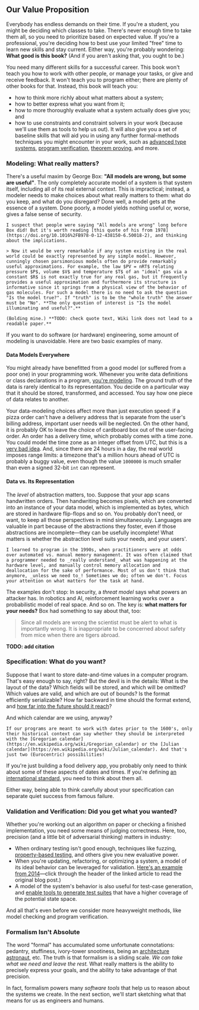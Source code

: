 
## Our Value Proposition

Everybody has endless demands on their time. If you're a student, you might be deciding which classes to take. There's never enough time to take them all, so you need to prioritize based on expected value. If you're a professional, you're deciding how to best use your limited "free" time to learn new skills and stay current. Either way, you're probably wondering: **What good is this book?** (And if you aren't asking that, you ought to be.)

You need many different skills for a successful career. This book won't teach you how to work with other people, or manage your tasks, or give and receive feedback. It won't teach you to program either; there are plenty of other books for that. Instead, this book will teach you:
* how to think more richly about what matters about a system; 
* how to better express what you want from it;
* how to more thoroughly evaluate what a system actually does give you; and
* how to use constraints and constraint solvers in your work (because we'll use them as tools to help us out).
It will also give you a set of baseline skills that will aid you in using any further formal-methods techniques you might encounter in your work, such as [advanced type systems](https://rust-book.cs.brown.edu), [program verification](https://dafny.org), [theorem proving](https://lean-lang.org), and more. 

### Modeling: What really matters?

There's a useful maxim by George Box: **"All models are wrong, but some are useful"**. The only completely accurate model of a system is that system itself, including all of its real external context. This is impractical; instead, a modeler needs to make choices about what really matters to them: what do you keep, and what do you disregard? Done well, a model gets at the essence of a system. Done poorly, a model yields nothing useful or, worse, gives a false sense of security. 

~~~admonish note title="George Box (1978)"
I suspect that people were saying "All models are wrong" long before Box did! But it's worth reading [this quote of his from 1978](https://doi.org/10.1016%2FB978-0-12-438150-6.50018-2), and thinking about the implications.

> Now it would be very remarkable if any system existing in the real world could be exactly represented by any simple model. However, cunningly chosen parsimonious models often do provide remarkably useful approximations. For example, the law $PV = nRT$ relating pressure $P$, volume $V$ and temperature $T$ of an "ideal" gas via a constant $R$ is not exactly true for any real gas, but it frequently provides a useful approximation and furthermore its structure is informative since it springs from a physical view of the behavior of gas molecules. For such a model there is no need to ask the question "Is the model true?". If "truth" is to be the "whole truth" the answer must be "No". **The only question of interest is "Is the model illuminating and useful?".** 

(Bolding mine.) **TODO: check quote text, Wiki link does not lead to a readable paper.**
~~~

If you want to do software (or hardware) engineering, some amount of modeling is unavoidable. Here are two basic examples of many.

#### Data Models Everywhere

You might already have benefitted from a good model (or suffered from a poor one) in your programming work. Whenever you write data definitions or class declarations in a program, [you're modeling](https://en.wikipedia.org/wiki/Data_model). The ground truth of the data is rarely identical to its representation. You decide on a particular way that it should be stored, transformed, and accessed. You say how one piece of data relates to another. 

Your data-modeling choices affect more than just execution speed: if a pizza order can't have a delivery address that is separate from the user's billing address, important user needs will be neglected. On the other hand, it is probably OK to leave the choice of cardboard box out of the user-facing order. An order has a delivery time, which probably comes with a time zone. You could model the time zone as an integer offset from UTC, but this is a [very bad idea](https://en.wikipedia.org/wiki/Time_zone). And, since there are 24 hours in a day, the real world imposes range limits: a timezone that's a million hours ahead of UTC is probably a buggy value, even though the value `1000000` is much smaller than even a signed 32-bit `int` can represent. 

#### Data vs. Its Representation 

The _level_ of abstraction matters, too. Suppose that your app scans handwritten orders. Then handwriting becomes pixels, which are converted into an instance of your data model, which is implemented as bytes, which are stored in hardware flip-flops and so on. You probably don't need, or want, to keep all those perspectives in mind simultaneously. Languages are valuable in part because of the abstractions they foster, even if those abstractions are incomplete&mdash;they can be usefully incomplete! What matters is whether the abstraction level suits your needs, and your users'.  

~~~admonish tip title="Memory Management" 
I learned to program in the 1990s, when practitioners were at odds over automated vs. manual memory management. It was often claimed that a programmer needed to _really understand_ what was happening at the hardware level, and manually control memory allocation and deallocation for the sake of performance. Most of us don't think that anymore, _unless we need to_! Sometimes we do; often we don't. Focus your attention on what matters for the task at hand. 
~~~

The examples don't stop: In security, a _threat model_ says what powers an attacker has. In robotics and AI, reinforcement learning works over a probabilistic model of real space. And so on. The key is: **what matters for your needs?** Box had something to say about that, too:

> Since all models are wrong the scientist must be alert to what is importantly wrong. It is inappropriate to be concerned about safety from mice when there are tigers abroad.  

**TODO: add citation**

### Specification: What do you want?

Suppose that I want to store date-and-time values in a computer program. That's easy enough to say, right? But the devil is in the details: What is the layout of the data? Which fields will be stored, and which will be omitted? Which values are valid, and which are out of bounds? Is the format efficiently serializable? How far backward in time should the format extend, and [how far into the future should it reach](https://en.wikipedia.org/wiki/Year_2000_problem)?

And which calendar are we using, anyway? 

~~~admonish note title="Yes, that's a real question."
If our programs are meant to work with dates prior to the 1600's, only their historical context can say whether they should be interpreted with the [Gregorian calendar](https://en.wikipedia.org/wiki/Gregorian_calendar) or the [Julian calendar](https://en.wikipedia.org/wiki/Julian_calendar). And that's just two (Eurocentric) possibilities!
~~~

If you're just building a food delivery app, you probably only need to think about some of these aspects of dates and times. If you're defining [an international standard](https://en.wikipedia.org/wiki/ISO_8601), you need to think about them all.

Either way, being able to think carefully about your specification can separate quiet success from famous failure.

### Validation and Verification: Did you get what you wanted?

Whether you're working out an algorithm on paper or checking a finished implementation, you need some means of judging correctness. Here, too, precision (and a little bit of adversarial thinking) matters in industry:
  * When ordinary testing isn't good enough, techniques like fuzzing, [property-based testing](../properties/pbt.md), and others give you new evaluative power. 
  * When you're updating, refactoring, or optimizing a system, a model of its ideal behavior can be leveraged for validation. [Here's an example from 2014](https://news.ycombinator.com/item?id=34726919)&mdash;click through the header of the linked article to read the original blog post.)
  * A model of the system's behavior is also useful for test-case generation, and [enable tools to generate test suites](https://hypothesis.readthedocs.io/en/latest/stateful.html) that have a higher coverage of the potential state space. 

And all that's even before we consider more heavyweight methods, like model checking and program verification.

### Formalism Isn't Absolute

The word "formal" has accumulated some unfortunate connotations: pedantry, stuffiness, ivory-tower snootiness, being an [architecture astronaut](https://en.wikipedia.org/wiki/Architecture_astronaut), etc. The truth is that formalism is a sliding scale. *We can take what we need and leave the rest.* What really matters is the ability to precisely express your goals, and the ability to take advantage of that precision. 

In fact, formalism powers many _software tools_ that help us to reason about the systems we create. In the next section, we'll start sketching what that means for us as engineers and humans.

<!-- You might not be used to thinking of programming as a "formal" activity, but it is. A programming language is a formal artifact: it has a precise meaning, usually defined in a detailed specification that few people need to read fully. Some factors are often left unspecified, and thus "implementation dependent", which is one reason why the difference between specification and implementation is more fluid than you might think.  -->




